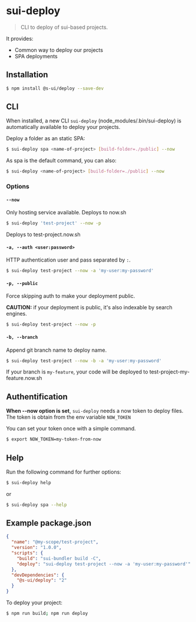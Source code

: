 # sui-deploy

> CLI to deploy of sui-based projects.

It provides:

* Common way to deploy our projects
* SPA deployments

## Installation

```sh
$ npm install @s-ui/deploy --save-dev
```

## CLI

When installed, a new CLI `sui-deploy` (node_modules/.bin/sui-deploy) is automatically available to deploy your projects.

Deploy a folder as an static SPA:

```sh
$ sui-deploy spa <name-of-project> [build-folder=./public] --now
```

As spa is the default command, you can also:

```sh
$ sui-deploy <name-of-project> [build-folder=./public] --now
```

### Options

#### `--now`

Only hosting service available. Deploys to now.sh

```sh
$ sui-deploy 'test-project' --now -p
```

Deploys to test-project.now.sh

#### `-a, --auth <user:password>`

HTTP authentication user and pass separated by `:`.

```sh
$ sui-deploy test-project --now -a 'my-user:my-password'
```

#### `-p, --public`

Force skipping auth to make your deployment public.

**CAUTION:** if your deployment is public, it's also indexable by search engines.

```sh
$ sui-deploy test-project --now -p
```

#### `-b, --branch`

Append git branch name to deploy name.

```sh
$ sui-deploy test-project --now -b -a 'my-user:my-password'
```

If your branch is `my-feature`, your code will be deployed to test-project-my-feature.now.sh

## Authentification

**When --now option is set**, `sui-deploy` needs a now token to deploy files. The token is obtain from the env variable `NOW_TOKEN`

You can set your token once with a simple command.

```sh
$ export NOW_TOKEN=my-token-from-now
```

## Help

Run the following command for further options:

```sh
$ sui-deploy help
```

or

```sh
$ sui-deploy spa --help
```

## Example package.json

```json
{
  "name": "@my-scope/test-project",
  "version": "1.0.0",
  "scripts": {
    "build": "sui-bundler build -C",
    "deploy": "sui-deploy test-project --now -a 'my-user:my-password'"
  },
  "devDependencies": {
    "@s-ui/deploy": "2"
  }
}
```

To deploy your project:

```sh
$ npm run build; npm run deploy
```

